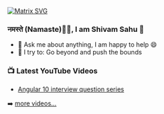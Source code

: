 [![Matrix SVG](https://raw.githubusercontent.com/rodrigograca31/rodrigograca31/master/matrix.svg)](https://www.youtube.com/watch?v=SDkAGkd4NLc) 

### नमस्ते (Namaste)🙏🏻, I am Shivam Sahu 👋

- 💬 Ask me about anything, I am happy to help :smile:
- 🧗 I try to: Go beyond and push the bounds

### 📺 Latest YouTube Videos

<!-- YOUTUBE:START -->
- [Angular 10 interview question series](https://www.youtube.com/watch?v=f1LpoBbXB4w&list=PL7Idyfl0g-V46oNSfbTyL-2bcR4QS2v7_)
<!-- YOUTUBE:END -->

➡️ [more videos...](https://www.youtube.com/channel/UCO-bY9Yx5G5-eB-7SmQ2B8g/featured)
